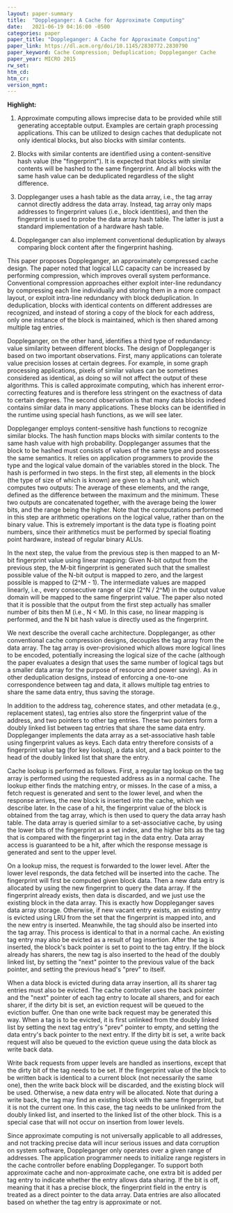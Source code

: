 ```yaml
---
layout: paper-summary
title:  "Doppleganger: A Cache for Approximate Computing"
date:   2021-06-19 04:16:00 -0500
categories: paper
paper_title: "Doppleganger: A Cache for Approximate Computing"
paper_link: https://dl.acm.org/doi/10.1145/2830772.2830790
paper_keyword: Cache Compression; Deduplication; Doppleganger Cache
paper_year: MICRO 2015
rw_set:
htm_cd:
htm_cr:
version_mgmt:
---
```


**Highlight:**

1. Approximate computing allows imprecise data to be provided while still generating acceptable output. Examples are
   certain graph processing applications. This can be utilized to design caches that deduplicate not only identical
   blocks, but also blocks with similar contents.

2. Blocks with similar contents are identified using a content-sensitive hash value (the "fingerprint"). 
   It is expected that blocks with similar contents will be hashed to the same fingerprint.
   And all blocks with the same hash value can be deduplicated regardless of the slight difference.

3. Doppleganger uses a hash table as the data array, i.e., the tag array cannot directly address the
   data array. Instead, tag array only maps addresses to fingerprint values (i.e., block identities), and 
   then the fingerprint is used to probe the data array hash table. The latter is just a standard implementation
   of a hardware hash table.

4. Doppleganger can also implement conventional deduplication by always comparing block content after the 
   fingerprint hashing.

This paper proposes Doppleganger, an approximately compressed cache design. The paper noted that logical LLC capacity 
can be increased by performing compression, which improves overall system performance.
Conventional compression approaches either exploit inter-line redundancy by compressing each line individually
and storing them in a more compact layout, or exploit intra-line redundancy with block deduplication. In deduplication,
blocks with identical contents on different addresses are recognized, and instead of storing a copy of the block
for each address, only one instance of the block is maintained, which is then shared among multiple tag entries.

Doppleganger, on the other hand, identifies a third type of redundancy: value similarity between different blocks.
The design of Doppleganger is based on two important observations. First, many applications can tolerate value
precision losses at certain degrees. For example, in some graph processing applications, pixels of similar values can 
be sometimes considered as identical, as doing so will not affect the output of these algorithms.
This is called approximate computing, which has inherent error-correcting features and is therefore less stringent
on the exactness of data to certain degrees.
The second observation is that many data blocks indeed contains similar data in many applications. 
These blocks can be identified in the runtime using special hash functions, as we will see later.

Doppleganger employs content-sensitive hash functions to recognize similar blocks. 
The hash function maps blocks with similar contents to the same hash value with high probability. 
Doppleganger assumes that the block to be hashed must consists of values of the same type and possess the same
semantics. It relies on application programmers to provide the type and the logical value domain of the variables
stored in the block.
The hash is performed in two steps. In the first step, all elements in the block (the type of size of which is known)
are given to a hash unit, which computes two outputs: The average of these elements, and the range, defined as the 
difference between the maximum and the minimum. These two outputs are concatenated together, with the average
being the lower bits, and the range being the higher.
Note that the computations performed in this step are arithmetic operations on the logical value, rather than on
the binary value. This is extremely important is the data type is floating point numbers, since their arithmetics
must be performed by special floating point hardware, instead of regular binary ALUs.

In the next step, the value from the previous step is then mapped to an M-bit fingerprint value using linear mapping:
Given N-bit output from the previous step, the M-bit fingerprint is generated such that the smallest possible 
value of the N-bit output is mapped to zero, and the largest possible is mapped to (2^M - 1). The intermediate values
are mapped linearly, i.e., every consecutive range of size (2^N / 2^M) in the output value domain will be mapped to the 
same fingerprint value.
The paper also noted that it is possible that the output from the first step actually has smaller number of bits
then M (i.e., N < M). In this case, no linear mapping is performed, and the N bit hash value is directly used as 
the fingerprint.

We next describe the overall cache architecture. Doppleganger, as other conventional cache compression designs, 
decouples the tag array from the data array. The tag array is over-provisioned which allows more logical lines to
be encoded, potentially increasing the logical size of the cache (although the paper evaluates a design that uses 
the same number of logical tags but a smaller data array for the purpose of resource and power saving).
As in other deduplication designs, instead of enforcing a one-to-one correspondence between tag and data, it allows 
multiple tag entries to share the same data entry, thus saving the storage.

In addition to the address tag, coherence states, and other metadata (e.g., replacement states), tag entries
also store the fingerprint value of the address, and two pointers to other tag entries. These two pointers form
a doubly linked list between tag entries that share the same data entry.
Doppleganger implements the data array as a set-associative hash table using fingerprint values as keys.
Each data entry therefore consists of a fingerprint value tag (for key lookup), a data slot, and a back pointer
to the head of the doubly linked list that share the entry.

Cache lookup is performed as follows. First, a regular tag lookup on the tag array is performed using the requested
address as in a normal cache. The lookup either finds the matching entry, or misses. In the case of a miss, a 
fetch request is generated and sent to the lower level, and when the response arrives, the new block is inserted
into the cache, which we describe later. In the case of a hit, the fingerprint value of the block is obtained from
the tag array, which is then used to query the data array hash table.
The data array is queried similar to a set-associative cache, by using the lower bits of the fingerprint as a set 
index, and the higher bits as the tag that is compared with the fingerprint tag in the data entry.
Data array access is guaranteed to be a hit, after which the response message is generated and sent to the upper level.

On a lookup miss, the request is forwarded to the lower level. After the lower level responds, the data fetched will
be inserted into the cache. The fingerprint will first be computed given block data. 
Then a new data entry is allocated by using the new fingerprint to query the data array. If the fingerprint already
exists, then data is discarded, and we just use the existing block in the data array. This is exactly how Doppleganger
saves data array storage. Otherwise, if new vacant entry exists, an existing entry is evicted using LRU from the set 
that the fingerprint is mapped into, and the new entry is inserted. 
Meanwhile, the tag should also be inserted into the tag array. This process is identical to that in a normal cache.
An existing tag entry may also be evicted as a result of tag insertion.
After the tag is inserted, the block's back pointer is set to point to the tag entry.
If the block already has sharers, the new tag is also inserted to the head of the doubly linked list, by setting the 
"next" pointer to the previous value of the back pointer, and setting the previous head's "prev" to itself.

When a data block is evicted during data array insertion, all its sharer tag entries must also be evicted. The cache
controller uses the back pointer and the "next" pointer of each tag entry to locate all sharers, and for each sharer,
if the dirty bit is set, an eviction request will be queued to the eviction buffer. One than one write back request
may be generated this way.
When a tag is to be evicted, it is first unlinked from the doubly linked list by setting the next tag entry's "prev"
pointer to empty, and setting the data entry's back pointer to the next entry.
If the dirty bit is set, a write back request will also be queued to the eviction queue using the data block as 
write back data.

Write back requests from upper levels are handled as insertions, except that the dirty bit of the tag needs to be set.
If the fingerprint value of the block to be written back is identical to a current block (not necessarily the same
one), then the write back block will be discarded, and the existing block will be used. 
Otherwise, a new data entry will be allocated.
Note that during a write back, the tag may find an existing block with the same fingerprint, but it is not the current
one. In this case, the tag needs to be unlinked from the doubly linked list, and inserted to the linked list of the
other block. This is a special case that will not occur on insertion from lower levels.

Since approximate computing is not universally applicable to all addresses, and not tracking precise data will incur
serious issues and data corruption on system software, Doppleganger only operates over a given range of addresses.
The application programmer needs to initialize range registers in the cache controller before enabling Doppleganger.
To support both approximate cache and non-approximate cache, one extra bit is added per tag entry to indicate
whether the entry allows data sharing. If the bit is off, meaning that it has a precise block, the fingerprint
field in the entry is treated as a direct pointer to the data array. 
Data entries are also allocated based on whether the tag entry is approximate or not.
